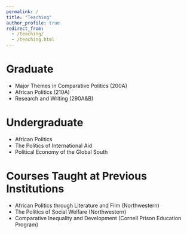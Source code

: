```yaml
---
permalink: /
title: "Teaching"
author_profile: true
redirect_from: 
  - /teaching/
  - /teaching.html
---
```


# Graduate #
   * Major Themes in Comparative Politics (200A)
   * African Politics (210A)
   * Research and Writing (290A&B)

# Undergraduate #
   *  African Politics
   *  The Politics of International Aid
   *  Political Economy of the Global South

# Courses Taught at Previous Institutions # 
   *  African Politics through Literature and Film (Northwestern)
   *  The Politics of Social Welfare (Northwestern)
   *  Comparative Inequality and Development (Cornell Prison Education Program)

